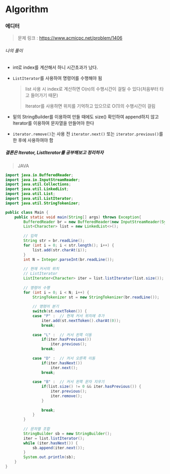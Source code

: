 # Algorithm

### 에디터

> 문제 링크 : https://www.acmicpc.net/problem/1406



###### 나의 풀이

* int로 index를 계산해서 하니 시간초과가 났다.

* `ListIterator`를 사용하여 명령어를 수행해야 됨

  > list 사용 시 index로 계산하면 O(n)의 수행시간이 걸릴 수 있다(처음부터 타고 들어가기 때문)
  >
  > Iterator를 사용하면 위치를 기억하고 있으므로 O(1)의 수행시간이 걸림

* 밑의 StringBuilder를 이용하여 만들 때에도 size() 확인하여 append하지 않고 Iterator를 이용하여 문자열을 만들어야 한다
* `iterator.remove()`는 사용 전 `iterator.next()` 또는 `iterator.previous()`를 한 후에 사용하여야 함



##### 결론은 Iterator, ListIterator를 공부해보고 정리하자



> JAVA

~~~java
import java.io.BufferedReader;
import java.io.InputStreamReader;
import java.util.Collections;
import java.util.LinkedList;
import java.util.List;
import java.util.ListIterator;
import java.util.StringTokenizer;

public class Main {
	public static void main(String[] args) throws Exception{
		BufferedReader br = new BufferedReader(new InputStreamReader(System.in));
		List<Character> list = new LinkedList<>();
		
		// 입력
		String str = br.readLine();
		for (int i = 0; i < str.length(); i++) {
			list.add(str.charAt(i));
		}
		int N = Integer.parseInt(br.readLine());
		
		// 현재 커서의 위치
        // ListIterator
		ListIterator<Character> iter = list.listIterator(list.size());	
		
		// 명령어 수행
		for (int i = 0; i < N; i++) {
			StringTokenizer st = new StringTokenizer(br.readLine());
			
			// 명령어 분기
			switch(st.nextToken()) {
			case "P" :	// 현재 커서 위치에 추가
				iter.add(st.nextToken().charAt(0));
				break;
				
			case "L" :	// 커서 왼쪽 이동
				if(iter.hasPrevious())
					iter.previous();
				break;
				
			case "D" :	// 커서 오른쪽 이동
				if(iter.hasNext())
					iter.next();
				break;
			
			case "B" :	// 커서 왼쪽 문자 지우기
				if(list.size() != 0 && iter.hasPrevious()) {
					iter.previous();
					iter.remove();
				}
				
				break;
			}
		}
		
        // 문자열 조합
		StringBuilder sb = new StringBuilder();
		iter = list.listIterator();
		while (iter.hasNext()) {
			sb.append(iter.next());
		}
		System.out.println(sb);
	}
}
~~~